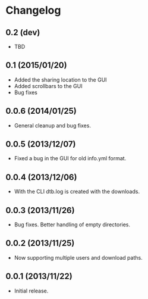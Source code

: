 Changelog
=========

0.2 (dev)
---------

- TBD

0.1 (2015/01/20)
----------------

- Added the sharing location to the GUI
- Added scrollbars to the GUI
- Bug fixes

0.0.6 (2014/01/25)
------------------

- General cleanup and bug fixes.

0.0.5 (2013/12/07)
------------------

- Fixed a bug in the GUI for old info.yml format.

0.0.4 (2013/12/06)
------------------

-  With the CLI dtb.log is created with the downloads.

0.0.3 (2013/11/26)
------------------

- Bug fixes. Better handling of empty directories.

0.0.2 (2013/11/25)
------------------

- Now supporting multiple users and download paths.

0.0.1 (2013/11/22)
------------------

- Initial release.
